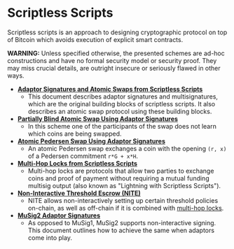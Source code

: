 # Scriptless Scripts
Scriptless scripts is an approach to designing cryptographic protocol on top of Bitcoin which avoids execution of explicit smart contracts.

**WARNING:** Unless specified otherwise, the presented schemes are ad-hoc constructions and have no formal security model or security proof. They may miss crucial details, are outright insecure or seriously flawed in other ways.

* **[Adaptor Signatures and Atomic Swaps from Scriptless Scripts](md/atomic-swap.md)**
  * This document describes adaptor signatures and multisignatures, which are the original building blocks of scriptless scripts.
    It also describes an atomic swap protocol using these building blocks.
* **[Partially Blind Atomic Swap Using Adaptor Signatures](md/partially-blind-swap.md)**
  * In this scheme one of the participants of the swap does not learn which coins are being swapped.
* **[Atomic Pedersen Swap Using Adaptor Signatures](md/pedersen-swap.md)**
  * An atomic Pedersen swap exchanges a coin with the opening `(r, x)` of a Pedersen commitment `r*G + x*H`.
* **[Multi-Hop Locks from Scriptless Scripts](md/multi-hop-locks.md)**
  * Multi-hop locks are protocols that allow two parties to exchange coins and proof of payment without requiring a mutual funding multisig output (also known as "Lightning with Scriptless Scripts").
* **[Non-Interactive Threshold Escrow (NITE)](md/NITE.md)**
  * NITE allows non-interactively setting up certain threshold policies on-chain, as well as off-chain if it is combined with [multi-hop locks](md/multi-hop-locks.md).
* **[MuSig2 Adaptor Signatures](md/musig2-adaptorsig.md)**
  * As opposed to MuSig1, MuSig2 supports non-interactive signing. This document outlines how to achieve the same when adaptors come into play.
